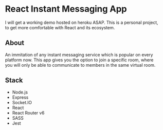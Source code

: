 # React Instant Messaging App

I will get a working demo hosted on heroku ASAP.
This is a personal project, to get more comfortable with React and its ecosystem.

## About

An immitation of any instant messaging service which is popular on every platform now. This app gives you the option to join a specific room, where you will only be able to communicate to members in the same virtual room.

## Stack

- Node.js
- Express
- Socket.IO
- React
- React Router v6
- SASS
- Jest
